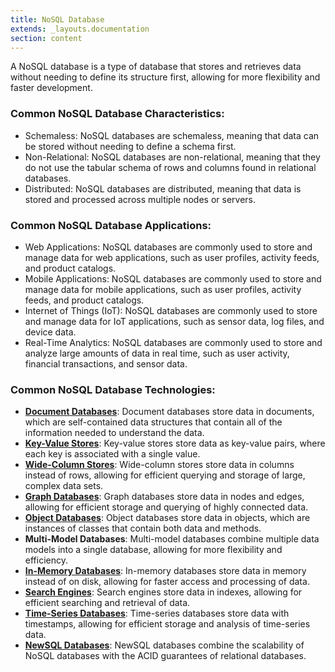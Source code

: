 ```yaml
---
title: NoSQL Database
extends: _layouts.documentation
section: content
---
```


A NoSQL database is a type of database that stores and retrieves data without needing to define its structure first, allowing for more flexibility and faster development.

### Common NoSQL Database Characteristics:

-   Schemaless: NoSQL databases are schemaless, meaning that data can be stored without needing to define a schema first.
-   Non-Relational: NoSQL databases are non-relational, meaning that they do not use the tabular schema of rows and columns found in relational databases.
-   Distributed: NoSQL databases are distributed, meaning that data is stored and processed across multiple nodes or servers.

### Common NoSQL Database Applications:

-   Web Applications: NoSQL databases are commonly used to store and manage data for web applications, such as user profiles, activity feeds, and product catalogs.
-   Mobile Applications: NoSQL databases are commonly used to store and manage data for mobile applications, such as user profiles, activity feeds, and product catalogs.
-   Internet of Things (IoT): NoSQL databases are commonly used to store and manage data for IoT applications, such as sensor data, log files, and device data.
-   Real-Time Analytics: NoSQL databases are commonly used to store and analyze large amounts of data in real time, such as user activity, financial transactions, and sensor data.

### Common NoSQL Database Technologies:

-  **[Document Databases](/system-components/document-storage)**: Document databases store data in documents, which are self-contained data structures that contain all of the information needed to understand the data.
-  **[Key-Value Stores](/system-components/key-value-store)**: Key-value stores store data as key-value pairs, where each key is associated with a single value.
-  **[Wide-Column Stores](/system-components/wide-column-database)**: Wide-column stores store data in columns instead of rows, allowing for efficient querying and storage of large, complex data sets.
-  **[Graph Databases](/system-components/graph-database)**: Graph databases store data in nodes and edges, allowing for efficient storage and querying of highly connected data.
-  **[Object Databases](/system-components/object-storage)**: Object databases store data in objects, which are instances of classes that contain both data and methods.
-  **Multi-Model Databases**: Multi-model databases combine multiple data models into a single database, allowing for more flexibility and efficiency.
-  **[In-Memory Databases](/system-components/in-memory-database)**: In-memory databases store data in memory instead of on disk, allowing for faster access and processing of data.
-  **[Search Engines](/system-components/search-engine-database)**: Search engines store data in indexes, allowing for efficient searching and retrieval of data.
-  **[Time-Series Databases](/system-components/time-series-database)**: Time-series databases store data with timestamps, allowing for efficient storage and analysis of time-series data.
-  **[NewSQL Databases](/system-components/newsql-database)**: NewSQL databases combine the scalability of NoSQL databases with the ACID guarantees of relational databases.

